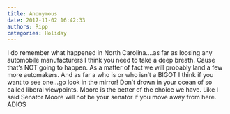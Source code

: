 ```yaml
---
title: Anonymous
date: 2017-11-02 16:42:33
authors: Ripp
categories: Holiday
---
```


 I do remember what happened in North Carolina....as far as loosing any automobile manufacturers I think you need to take a deep breath. Cause that’s NOT going to happen. As a matter of fact we will probably land a few more automakers. 
And as far a who is or who isn’t a BIGOT I think if you want to see one...go look in the mirror!
Don’t drown in your ocean of so called  liberal viewpoints. 
Moore is the better of the choice we have. 
Like I said Senator Moore will not be your senator if you move away from here. 
ADIOS